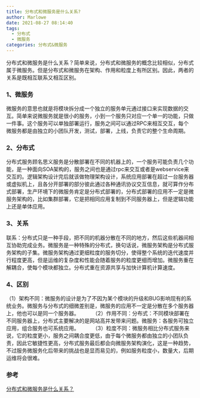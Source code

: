 ```yaml
---
title: 分布式和微服务是什么关系?
author: Marlowe
date: 2021-08-27 08:14:40
tags: 
  - 分布式
  - 微服务
categories: 分布式&微服务
---
```

分布式和微服务是什么关系？简单来说，分布式和微服务的概念比较相似，分布式属于微服务。但是分布式和微服务在架构、作用和粒度上有所区别。因此，两者的关系是既相互联系又相互区别。
<!--more-->

### 1、微服务

微服务的意思也就是将模块拆分成一个独立的服务单元通过接口来实现数据的交互。简单来说微服务就是很小的服务，小到一个服务只对应一个单一的功能，只做一件事。这个服务可以单独部署运行，服务之间可以通过RPC来相互交互，每个微服务都是由独立的小团队开发，测试，部署，上线，负责它的整个生命周期。

### 2、分布式

分布式服务顾名思义服务是分散部署在不同的机器上的，一个服务可能负责几个功能，是一种面向SOA架构的，服务之间也是通过rpc来交互或者是webservice来交互的。逻辑架构设计完后就该做物理架构设计，系统应用部署在超过一台服务器或虚拟机上，且各分开部署的部分彼此通过各种通讯协议交互信息，就可算作分布式部署，生产环境下的微服务肯定是分布式部署的，分布式部署的应用不一定是微服务架构的，比如集群部署，它是把相同应用复制到不同服务器上，但是逻辑功能上还是单体应用。

### 3、关系

联系：分布式只是一种手段，把不同的机器分散在不同的地方，然后这些机器间相互协助完成业务。微服务是一种特殊的分布式，换句话说，微服务架构是分布式服务架构的子集。微服务架构通过更细粒度的服务切分，使得整个系统的迭代速度并行程度更高，但是运维的复杂度和性能会随着服务的粒度更细而增加。微服务重在解耦合，使每个模块都独立。分布式重在资源共享与加快计算机计算速度。

### 4、区别

（1）架构不同：微服务的设计是为了不因为某个模块的升级和BUG影响现有的系统业务。微服务与分布式的细微差别是，微服务的应用不一定是分散在多个服务器上，他也可以是同一个服务器。
　　
（2）作用不同：分布式：不同模块部署在不同服务器上，分布式主要解决的是网站高并发带来问题。微服务：各服务可独立应用，组合服务也可系统应用。
　　
（3）粒度不同：微服务相比分布式服务来说，它的粒度更小，服务之间耦合度更低，由于每个微服务都由独立的小团队负责，因此它敏捷性更高，分布式服务最后都会向微服务架构演化，这是一种趋势， 不过服务微服务化后带来的挑战也是显而易见的，例如服务粒度小，数量大，后期运维将会很难。

### 参考

[分布式和微服务是什么关系？](https://www.boxuegu.com/news/1882.html)


